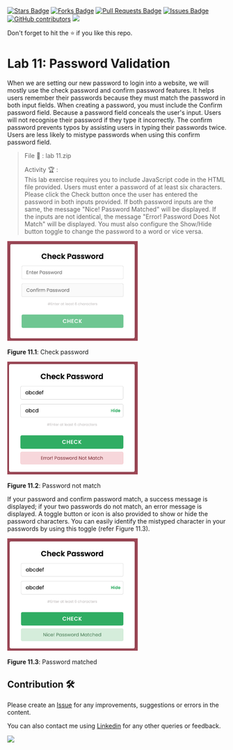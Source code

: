 <a href="https://github.com/drshahizan/learn-php/stargazers"><img src="https://img.shields.io/github/stars/drshahizan/learn-php" alt="Stars Badge"/></a>
<a href="https://github.com/drshahizan/learn-php/network/members"><img src="https://img.shields.io/github/forks/drshahizan/learn-php" alt="Forks Badge"/></a>
<a href="https://github.com/drshahizan/learn-php/pulls"><img src="https://img.shields.io/github/issues-pr/drshahizan/learn-php" alt="Pull Requests Badge"/></a>
<a href="https://github.com/drshahizan/learn-php/issues"><img src="https://img.shields.io/github/issues/drshahizan/learn-php" alt="Issues Badge"/></a>
<a href="https://github.com/drshahizan/learn-php/graphs/contributors"><img alt="GitHub contributors" src="https://img.shields.io/github/contributors/drshahizan/learn-php?color=2b9348"></a>
![](https://visitor-badge.glitch.me/badge?page_id=drshahizan/learn-php)

Don't forget to hit the :star: if you like this repo.

# Lab 11: Password Validation

When we are setting our new password to login into a website, we will mostly use the check password and confirm password features. It helps users remember their passwords because they must match the password in both input fields. When creating a password, you must include the Confirm password field. Because a password field conceals the user's input. Users will not recognise their password if they type it incorrectly. The confirm password prevents typos by assisting users in typing their passwords twice. Users are less likely to mistype passwords when using this confirm password field.

> File 📁 : lab 11.zip
> 
> Activity 🏆 :<br>
> This lab exercise requires you to include JavaScript code in the HTML file provided. Users must enter a password of at least six characters. Please click the Check button once the user has entered the password in both inputs provided. If both password inputs are the same, the message "Nice! Password Matched" will be displayed. If the inputs are not identical, the message "Error! Password Does Not Match" will be displayed. You must also configure the Show/Hide button toggle to change the password to a word or vice versa.
> 

<img src="./download/l11int-a.png" width="300" />

**Figure 11.1**: Check password

<img src="./download/l11int-b.png" width="300" />

**Figure 11.2**: Password not match

If your password and confirm password match, a success message is displayed; if your two passwords do not match, an error message is displayed. A toggle button or icon is also provided to show or hide the password characters. You can easily identify the mistyped character in your passwords by using this toggle (refer Figure 11.3).

<img src="./download/l11int-c.png" width="300" />

**Figure 11.3**: Password matched

## Contribution 🛠️
Please create an [Issue](https://github.com/drshahizan/learn-php/issues) for any improvements, suggestions or errors in the content.

You can also contact me using [Linkedin](https://www.linkedin.com/in/drshahizan/) for any other queries or feedback.

![](https://visitor-badge.glitch.me/badge?page_id=drshahizan)
